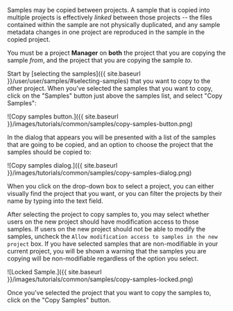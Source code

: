 Samples may be copied between projects. A sample that is copied into multiple projects is effectively *linked* between those projects -- the files contained within the sample are not physically duplicated, and any sample metadata changes in one project are reproduced in the sample in the copied project.

You must be a project **Manager** on **both** the project that you are copying the sample *from*, and the project that you are copying the sample *to*.

Start by [selecting the samples]({{ site.baseurl }}/user/user/samples/#selecting-samples) that you want to copy to the other project. When you've selected the samples that you want to copy, click on the "Samples" button just above the samples list, and select "Copy Samples":

![Copy samples button.]({{ site.baseurl }}/images/tutorials/common/samples/copy-samples-button.png)

In the dialog that appears you will be presented with a list of the samples that are going to be copied, and an option to choose the project that the samples should be copied to:

![Copy samples dialog.]({{ site.baseurl }}/images/tutorials/common/samples/copy-samples-dialog.png)

When you click on the drop-down box to select a project, you can either visually find the project that you want, or you can filter the projects by their name by typing into the text field.

After selecting the project to copy samples to, you may select whether users on the new project should have modification access to those samples.  If users on the new project should not be able to modify the samples, uncheck the `Allow modification access to samples in the new project` box.  If you have selected samples that are non-modifiable in your current project, you will be shown a warning that the samples you are copying will be non-modifiable regardless of the option you select.

![Locked Sample.]({{ site.baseurl }}/images/tutorials/common/samples/copy-samples-locked.png)

Once you've selected the project that you want to copy the samples to, click on the "Copy Samples" button.